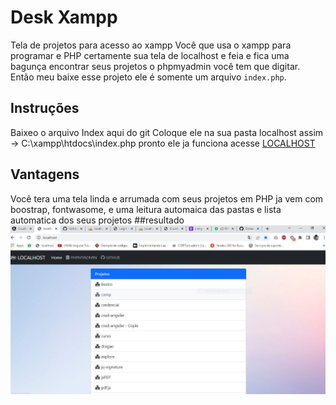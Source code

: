 # Desk Xampp
Tela de projetos para acesso ao xampp 
Você que usa o xampp para programar e PHP certamente sua tela de localhost e feia e fica uma bagunça encontrar seus projetos
o phpmyadmin você tem que digitar. Então meu baixe esse projeto ele é somente um arquivo `index.php`.
## Instruções
Baixeo o arquivo Index aqui do git
Coloque ele na sua pasta localhost assim -> C:\xampp\htdocs\index.php
pronto ele ja funciona acesse [LOCALHOST](http://localhost)
## Vantagens
Você tera uma tela linda e arrumada com seus projetos em PHP
ja vem com boostrap, fontwasome, e uma leitura automaica das pastas e lista automatica dos seus projetos
##resultado
![Isso é uma imagem](https://github.com/chags/Desk-Xampp/blob/main/localhost.JPG)

